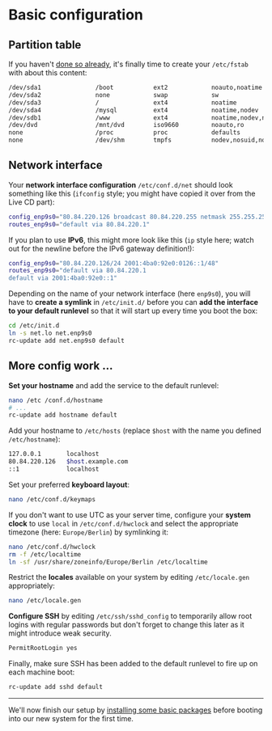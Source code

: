 Basic configuration
===================

Partition table
---------------

If you haven't [done so already](../02_Hard-Drives.md#partition-preparations), it's finally time to create your `/etc/fstab` with about this content:
 
```sh
/dev/sda1               /boot           ext2            noauto,noatime                  1 1
/dev/sda2               none            swap            sw                              0 0
/dev/sda3               /               ext4            noatime                         0 0
/dev/sda4               /mysql          ext4            noatime,nodev                   0 2
/dev/sdb1               /www            ext4            noatime,nodev,nosuid            0 2
/dev/dvd                /mnt/dvd        iso9660         noauto,ro                       0 0
none                    /proc           proc            defaults                        0 0
none                    /dev/shm        tmpfs           nodev,nosuid,noexec             0 0
```

Network interface
-----------------

Your **network interface configuration** `/etc/conf.d/net` should look something like this (`ifconfig` style; you might have copied it over from the Live CD part):

```sh
config_enp9s0="80.84.220.126 broadcast 80.84.220.255 netmask 255.255.255.0"
routes_enp9s0="default via 80.84.220.1"
```

If you plan to use **IPv6**, this might more look like this (`ip` style here; watch out for the newline before the IPv6 gateway definition!):

```sh
config_enp9s0="80.84.220.126/24 2001:4ba0:92e0:0126::1/48"
routes_enp9s0="default via 80.84.220.1
default via 2001:4ba0:92e0::1"
```

Depending on the name of your network interface (here `enp9s0`), you will have to **create a symlink** in `/etc/init.d/` before you can **add the interface to your default runlevel** so that it will start up every time you boot the box:

```sh
cd /etc/init.d
ln -s net.lo net.enp9s0
rc-update add net.enp9s0 default
```

More config work ...
--------------------

**Set your hostname** and add the service to the default runlevel:

```sh
nano /etc /conf.d/hostname
# ...
rc-update add hostname default
```

Add your hostname to `/etc/hosts` (replace `$host` with the name you defined `/etc/hostname`):

```sh
127.0.0.1       localhost
80.84.220.126   $host.example.com
::1             localhost
```

Set your preferred **keyboard layout**:

```sh
nano /etc/conf.d/keymaps
```

If you don't want to use UTC as your server time, configure your **system clock** to use `local` in `/etc/conf.d/hwclock` and select the appropriate timezone (here: `Europe/Berlin`) by symlinking it:

```sh
nano /etc/conf.d/hwclock
rm -f /etc/localtime
ln -sf /usr/share/zoneinfo/Europe/Berlin /etc/localtime
```

Restrict the **locales** available on your system by editing `/etc/locale.gen` appropriately:

```sh
nano /etc/locale.gen
```

**Configure SSH** by editing `/etc/ssh/sshd_config` to temporarily allow root logins with regular passwords but don't forget to change this later as it might introduce weak security.
 
```sh
PermitRootLogin yes
```

Finally, make sure SSH has been added to the default runlevel to fire up on each machine boot:

```sh
rc-update add sshd default
```

___
We'll now finish our setup by [installing some basic packages](04_Basic-Software.md) before booting into our new system for the first time.